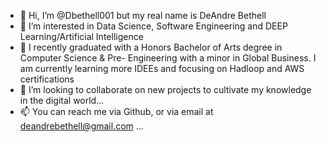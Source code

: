 - 👋 Hi, I’m @Dbethell001 but my real name is DeAndre Bethell
- 👀 I’m interested in Data Science, Software Engineering and DEEP Learning/Artificial Intelligence
- 🌱 I recently graduated with a Honors Bachelor of Arts degree in Computer Science & Pre- Engineering with a minor in Global Business. I am currently learning more IDEEs and focusing on Hadloop and AWS certifications
- 💞️ I’m looking to collaborate on new projects to cultivate my knowledge in the digital world...
- 📫 You can reach me via Github, or via email at deandrebethell@gmail.com ...

<!---
Dbethell001/Dbethell001 is a ✨ special ✨ repository because its `README.md` (this file) appears on your GitHub profile.
You can click the Preview link to take a look at your changes.
--->
